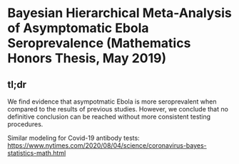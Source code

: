 # Bayesian Hierarchical Meta-Analysis of Asymptomatic Ebola Seroprevalence (Mathematics Honors Thesis, May 2019)

## tl;dr
We find evidence that asympotmatic Ebola is more seroprevalent when compared to the results of previous studies. However, we conclude that no definitive conclusion can be reached without more consistent testing procedures.


Similar modeling for Covid-19 antibody tests: https://www.nytimes.com/2020/08/04/science/coronavirus-bayes-statistics-math.html
